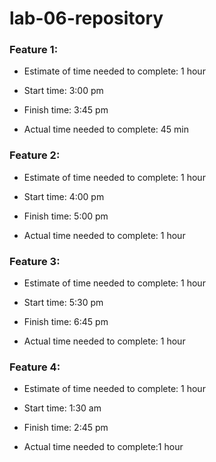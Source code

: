 # lab-06-repository

### Feature 1:
 - Estimate of time needed to complete: 1 hour

 - Start time: 3:00 pm

 - Finish time: 3:45 pm 

 - Actual time needed to complete: 45 min

### Feature 2:
 - Estimate of time needed to complete: 1 hour

 - Start time: 4:00 pm

 - Finish time: 5:00 pm 

 - Actual time needed to complete: 1 hour 

### Feature 3:
 - Estimate of time needed to complete: 1 hour

 - Start time: 5:30 pm

 - Finish time: 6:45 pm 

 - Actual time needed to complete: 1 hour

### Feature 4:
 - Estimate of time needed to complete: 1 hour

 - Start time: 1:30 am

 - Finish time: 2:45 pm 

 - Actual time needed to complete:1 hour 
 